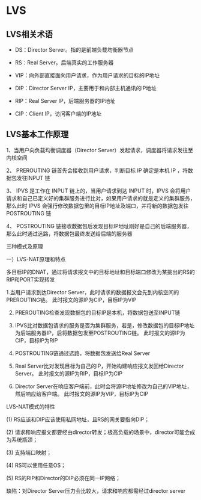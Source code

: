 # LVS

## LVS相关术语

- DS：Director Server。指的是前端负载均衡器节点

- RS：Real Server。后端真实的工作服务器

- VIP：向外部直接面向用户请求，作为用户请求的目标的IP地址

- DIP：Director Server IP，主要用于和内部主机通讯的IP地址

- RIP：Real Server IP，后端服务器的IP地址

- CIP：Client IP，访问客户端的IP地址

## LVS基本工作原理

1、当用户向负载均衡调度器（Director Server）发起请求，调度器将请求发往至内核空间

2、 PREROUTING 链首先会接收到用户请求，判断目标 IP 确定是本机 IP ，将数据包发往INPUT 链

3、 IPVS 是工作在 INPUT 链上的，当用户请求到达 INPUT 时，IPVS 会将用户请求和自己已定义好的集群服务进行比对，如果用户请求的就是定义的集群服务，那么此时 IPVS 会强行修改数据包里的目标IP地址及端口，并将新的数据包发往 POSTROUTING 链

4、 POSTROUTING 链接收数据包后发现目标IP地址刚好是自己的后端服务器，那么此时通过选路，将数据包最终发送给后端的服务器

三种模式及原理

一）LVS-NAT原理和特点

多目标IP的DNAT，通过将请求报文中的目标地址和目标端口修改为某挑出的RS的RIP和PORT实现转发

1.当用户请求到达Director Server，此时请求的数据报文会先到内核空间的PREROUTING链。 此时报文的源IP为CIP，目标IP为VIP

2. PREROUTING检查发现数据包的目标IP是本机，将数据包送至INPUT链

3. IPVS比对数据包请求的服务是否为集群服务，若是，修改数据包的目标IP地址为后端服务器IP，后将数据包发至POSTROUTING链。 此时报文的源IP为CIP，目标IP为RIP

4. POSTROUTING链通过选路，将数据包发送给Real Server

5. Real Server比对发现目标为自己的IP，开始构建响应报文发回给Director Server。 此时报文的源IP为RIP，目标IP为CIP

6. Director Server在响应客户端前，此时会将源IP地址修改为自己的VIP地址，然后响应给客户端。 此时报文的源IP为VIP，目标IP为CIP

LVS-NAT模式的特性

(1) RS应该和DIP应该使用私网地址，且RS的网关要指向DIP；

(2) 请求和响应报文都要经由director转发；极高负载的场景中，director可能会成为系统瓶颈；

(3) 支持端口映射；

(4) RS可以使用任意OS；

(5) RS的RIP和Director的DIP必须在同一IP网络；

缺陷：对Director Server压力会比较大，请求和响应都需经过director server
